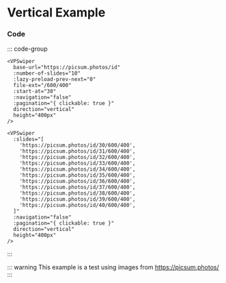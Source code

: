 # Vertical Example

<ExampleLinks />

<VPSwiper
base-url="https://picsum.photos/id"
:number-of-slides="10"
:lazy-preload-prev-next="0"
file-ext="/600/400"
:start-at="30"
:navigation="false"
:pagination="{ clickable: true }"
direction="vertical"
height="400px"
/>

### Code

::: code-group

```vue [Dynamic URLs ~vscode-icons:file-type-codekit~]
<VPSwiper
  base-url="https://picsum.photos/id"
  :number-of-slides="10"
  :lazy-preload-prev-next="0"
  file-ext="/600/400"
  :start-at="30"
  :navigation="false"
  :pagination="{ clickable: true }"
  direction="vertical"
  height="400px"
/>
```

```vue [Slides ~vscode-icons:file-type-text~]
<VPSwiper
  :slides="[
    'https://picsum.photos/id/30/600/400',
    'https://picsum.photos/id/31/600/400',
    'https://picsum.photos/id/32/600/400',
    'https://picsum.photos/id/33/600/400',
    'https://picsum.photos/id/34/600/400',
    'https://picsum.photos/id/35/600/400',
    'https://picsum.photos/id/36/600/400',
    'https://picsum.photos/id/37/600/400',
    'https://picsum.photos/id/38/600/400',
    'https://picsum.photos/id/39/600/400',
    'https://picsum.photos/id/40/600/400',
  ]"
  :navigation="false"
  :pagination="{ clickable: true }"
  direction="vertical"
  height="400px"
/>
```

:::

::: warning
This example is a test using images from https://picsum.photos/
:::
